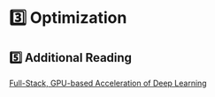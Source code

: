 # 3️⃣ Optimization

## 5️⃣ Additional Reading
[Full-Stack, GPU-based Acceleration of Deep Learning](https://nvlabs.github.io/EfficientDL/)
